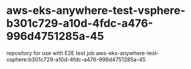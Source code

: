 # aws-eks-anywhere-test-vsphere-b301c729-a10d-4fdc-a476-996d4751285a-45
repository for use with E2E test job aws-eks-anywhere-test-vsphere:b301c729-a10d-4fdc-a476-996d4751285a-45
